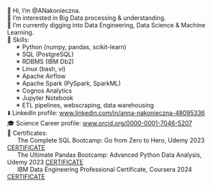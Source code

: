 👋 Hi, I’m @ANakonieczna.<br />
👀 I’m interested in Big Data processing & understanding. <br />
🌱 I’m currently digging into Data Engineering, Data Science & Machine Learning. <br />
🤹 Skills: <br />
$~~~~~$✶ Python (numpy, pandas, scikit-learn) <br />
$~~~~~$✶ SQL (PostgreSQL) <br />
$~~~~~$✶ RDBMS (IBM Db2) <br />
$~~~~~$✶ Linux (bash, vi) <br />
$~~~~~$✶ Apache Airflow <br />
$~~~~~$✶ Apache Spark (PySpark, SparkML) <br />
$~~~~~$✶ Cognos Analytics <br />
$~~~~~$✶ Jupyter Notebook <br />
$~~~~~$✶ ETL pipelines, webscraping, data warehousing <br />
⬇️ LinkedIn profile: www.linkedin.com/in/anna-nakonieczna-48095336 <br />
🎓 Science Career profile: www.orcid.org/0000-0001-7046-5207 <br />
🏅 Certificates: <br />
$~~~~~$ The Complete SQL Bootcamp: Go from Zero to Hero, Udemy 2023 [CERTIFICATE](http://ude.my/UC-37c6ebc1-958c-4e1a-afe5-0958d178a098)<br />
$~~~~~$ The Ultimate Pandas Bootcamp: Advanced Python Data Analysis, Udemy 2023 [CERTIFICATE](https://ude.my/UC-c6700ce4-d07f-4b41-abfe-d8e25bc65708)<br />
$~~~~~$ IBM Data Engineering Professional Certificate, Coursera 2024 [CERTIFICATE]([https://www.coursera.org/account/accomplishments/professional-cert/FBHXTNZWTN2Q?utm_source=link&utm_medium=certificate&utm_content=cert_image&utm_campaign=sharing_cta&utm_product=prof])<br />

<!---
ANakonieczna/ANakonieczna is a ✨ special ✨ repository because its `README.md` (this file) appears on your GitHub profile.
You can click the Preview link to take a look at your changes.
--->
